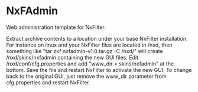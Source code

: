 NxFAdmin
========

Web administration template for NxFilter.

Extract archive contents to a location under your base NxFilter installation.  For instance on linux and your NxFilter files are located in /nxd, then something like "tar zxf nxfadmin-v1.0.tar.gz -C /nxd/" will create /nxd/skins/nxfadmin containing the new GUI files.  Edit /nxd/conf/cfg.properties and add "www_dir = skins/nxfadmin" at the bottom.  Save the file and restart NxFilter to activate the new GUI.  To change back to the original GUI, just remove the www_dir parameter from cfg.properties and restart NxFilter.
